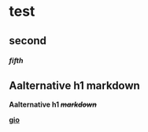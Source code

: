 # test
## second
##### fifth

Aalternative h1 markdown
-

**Aalternative h1 ~~_markdown_~~**


[__gio__](https://github.com/lantinios/test "sssssssssssss")
